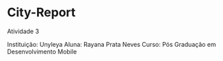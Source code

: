 # City-Report

Atividade 3 

Instituição: Unyleya
Aluna: Rayana Prata Neves
Curso: Pós Graduação em Desenvolvimento Mobile
